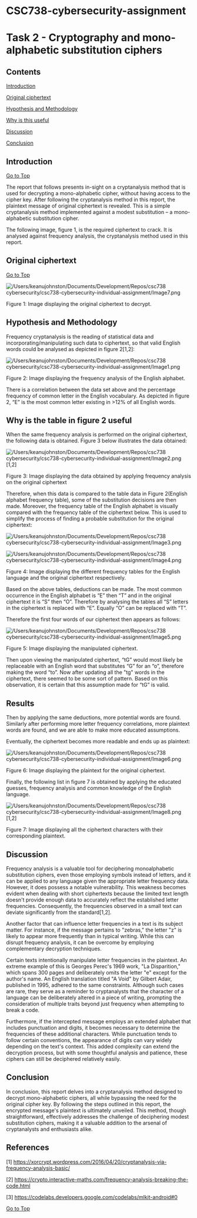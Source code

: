 # CSC738-cybersecurity-assignment
# Task 2 - Cryptography and mono-alphabetic substitution ciphers

## Contents
[Introduction](#introduction)

[Original ciphertext](#original-ciphertext)

[Hypothesis and Methodology](#hypothesis-and-methodology)

[Why is this useful](#why-is-this-useful)

[Discussion](#discussion)

[Conclusion](#conclusion)

## Introduction
[Go to Top](#top)

The report that follows presents in-sight on a cryptanalysis method that is used for decrypting a mono-alphabetic cipher, without having access to the cipher key. After following the cryptanalysis method in this report, the plaintext message of original ciphertext is revealed. This is a simple cryptanalysis method implemented against a modest substitution – a mono-alphabetic substitution cipher.

The following image, figure 1, is the required ciphertext to crack. It is analysed against frequency analysis, the cryptanalysis method used in this report.

[](#top)

## Original ciphertext
[Go to Top](#top)

![/Users/keanujohnston/Documents/Development/Repos/csc738 cybersecurity/csc738-cybersecurity-individual-assignment/Image7.png](Image7.png)

Figure 1: Image displaying the original ciphertext to decrypt.

## Hypothesis and Methodology

Frequency cryptanalysis is the reading of statistical data and incorporating/manipulating such data to ciphertext, so that valid English words could be analysed as depicted in figure 2[1,2]:
    
![/Users/keanujohnston/Documents/Development/Repos/csc738 cybersecurity/csc738-cybersecurity-individual-assignment/Image1.png](Image1.png)

Figure 2: Image displaying the frequency analysis of the English alphabet.

There is a correlation between the data set above and the percentage frequency of common letter in the English vocabulary. As depicted in figure 2, “E” is the most common letter existing in >12% of all English words.

## Why is the table in figure 2 useful

When the same frequency analysis is performed on the original ciphertext, the following data is obtained. Figure 3 below illustrates the data obtained:

![/Users/keanujohnston/Documents/Development/Repos/csc738 cybersecurity/csc738-cybersecurity-individual-assignment/Image2.png](Image2.png)[1,2]

Figure 3: Image displaying the data obtained by applying frequency analysis on the original ciphertext

Therefore, when this data is compared to the table data in Figure 2(English alphabet frequency table), some of the substitution decisions are then made. Moreover, the frequency table of the English alphabet is visually compared with the frequency table of the ciphertext below. This is used to simplify the process of finding a probable substitution for the original ciphertext:

![/Users/keanujohnston/Documents/Development/Repos/csc738 cybersecurity/csc738-cybersecurity-individual-assignment/Image3.png](Image3.png)

![/Users/keanujohnston/Documents/Development/Repos/csc738 cybersecurity/csc738-cybersecurity-individual-assignment/Image4.png](Image4.png)

Figure 4: Image displaying the different frequency tables for the English language and the original ciphertext respectively. 

Based on the above tables, deductions can be made. The most common occurrence in the English alphabet is “E” then “T” and in the original ciphertext it is “S” then “O”. Therefore by analysing the tables all “S” letters in the ciphertext is replaced with “E”. Equally “O” can be replaced with “T”.

Therefore the first four words of our ciphertext then appears as follows:

![/Users/keanujohnston/Documents/Development/Repos/csc738 cybersecurity/csc738-cybersecurity-individual-assignment/Image5.png](Image5.png)

Figure 5: Image displaying the manipulated ciphertext.

Then upon viewing the manipulated ciphertext, “tG” would most likely be replaceable with an English word that substitutes “G” for an “o”, therefore making the word “to”. Now after updating all the "tg" words in the ciphertext, there seemed to be some sort of pattern. Based on this observation, it is certain that this assumption made for “tG” is valid. 

## Results

Then by applying the same deductions, more potential words are found. Similarly after performing more letter frequency correlations, more plaintext words are found, and we are able to make more educated assumptions.

Eventually, the ciphertext becomes more readable and ends up as plaintext:

![/Users/keanujohnston/Documents/Development/Repos/csc738 cybersecurity/csc738-cybersecurity-individual-assignment/Image6.png](Image6.png)

Figure 6: Image displaying the plaintext for the original ciphertext.

Finally, the following list in figure 7 is obtained by applying the educated guesses, frequency analysis and common knowledge of the English language.

![/Users/keanujohnston/Documents/Development/Repos/csc738 cybersecurity/csc738-cybersecurity-individual-assignment/Image8.png](Image8.png)[1,2]

Figure 7: Image displaying all the ciphertext characters with their corresponding plaintext.

## Discussion

Frequency analysis is a valuable tool for deciphering monoalphabetic substitution ciphers, even those employing symbols instead of letters, and it can be applied to any language given the appropriate letter frequency data. However, it does possess a notable vulnerability. This weakness becomes evident when dealing with short ciphertexts because the limited text length doesn't provide enough data to accurately reflect the established letter frequencies. Consequently, the frequencies observed in a small text can deviate significantly from the standard[1,2].

Another factor that can influence letter frequencies in a text is its subject matter. For instance, if the message pertains to "zebras," the letter "z" is likely to appear more frequently than in typical writing. While this can disrupt frequency analysis, it can be overcome by employing complementary decryption techniques.

Certain texts intentionally manipulate letter frequencies in the plaintext. An extreme example of this is Georges Perec's 1969 work, "La Disparition," which spans 300 pages and deliberately omits the letter "e" except for the author's name. An English translation titled "A Void" by Gilbert Adair, published in 1995, adhered to the same constraints. Although such cases are rare, they serve as a reminder to cryptanalysts that the character of a language can be deliberately altered in a piece of writing, prompting the consideration of multiple traits beyond just frequency when attempting to break a code.

Furthermore, if the intercepted message employs an extended alphabet that includes punctuation and digits, it becomes necessary to determine the frequencies of these additional characters. While punctuation tends to follow certain conventions, the appearance of digits can vary widely depending on the text's context. This added complexity can extend the decryption process, but with some thoughtful analysis and patience, these ciphers can still be deciphered relatively easily.

## Conclusion
In conclusion, this report delves into a cryptanalysis method designed to decrypt mono-alphabetic ciphers, all while bypassing the need for the original cipher key. By following the steps outlined in this report, the encrypted message's plaintext is ultimately unveiled. This method, though straightforward, effectively addresses the challenge of deciphering modest substitution ciphers, making it a valuable addition to the arsenal of cryptanalysts and enthusiasts alike.


## References
[1] https://xorcrypt.wordpress.com/2016/04/20/cryptanalysis-via-frequency-analysis-basic/

[2] https://crypto.interactive-maths.com/frequency-analysis-breaking-the-code.html

[3] https://codelabs.developers.google.com/codelabs/mlkit-android#0

[Go to Top](#top)

